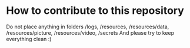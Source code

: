 # How to contribute to this repository
Do not place anything in folders /logs, /resources, /resources/data, /resources/picture, /resources/video, /secrets
And please try to keep everything clean :)
